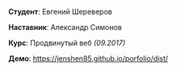 **Студент**: Евгений Шереверов

**Наставник**: Александр Симонов

**Курс**: Продвинутый веб *(09.2017)*

**Демо**: https://jenshen85.github.io/porfolio/dist/
